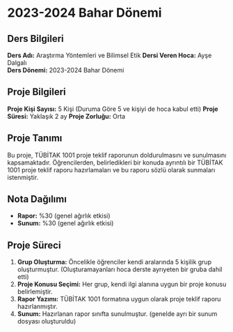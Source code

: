 # 2023-2024 Bahar Dönemi

## Ders Bilgileri
**Ders Adı:** Araştırma Yöntemleri ve Bilimsel Etik
**Dersi Veren Hoca:** Ayşe Dalgalı  
**Ders Dönemi:** 2023-2024 Bahar Dönemi  

## Proje Bilgileri
**Proje Kişi Sayısı:** 5 Kişi (Duruma Göre 5 ve kişiyi de hoca kabul etti)
**Proje Süresi:** Yaklaşık 2 ay
**Proje Zorluğu:** Orta 

## Proje Tanımı
Bu proje, TÜBİTAK 1001 proje teklif raporunun doldurulmasını ve sunulmasını kapsamaktadır. Öğrencilerden, belirledikleri bir konuda ayrıntılı bir TÜBİTAK 1001 proje teklif raporu hazırlamaları ve bu raporu sözlü olarak sunmaları istenmiştir.


## Nota Dağılımı
* **Rapor:** %30 (genel ağırlık etkisi)
* **Sunum:** %30 (genel ağırlık etkisi)

## Proje Süreci
1. **Grup Oluşturma:** Öncelikle öğrenciler kendi aralarında 5 kişilik grup oluşturmuştur. (Oluşturamayanları hoca derste ayrıyeten bir gruba dahil etti)
1. **Proje Konusu Seçimi:** Her grup, kendi ilgi alanına uygun bir proje konusu belirlemiştir.
1. **Rapor Yazımı:** TÜBİTAK 1001 formatına uygun olarak proje teklif raporu hazırlanmıştır.
1. **Sunum:** Hazırlanan rapor sınıfta sunulmuştur. (genelde ayrı bir sunum dosyası oluşturuldu)
